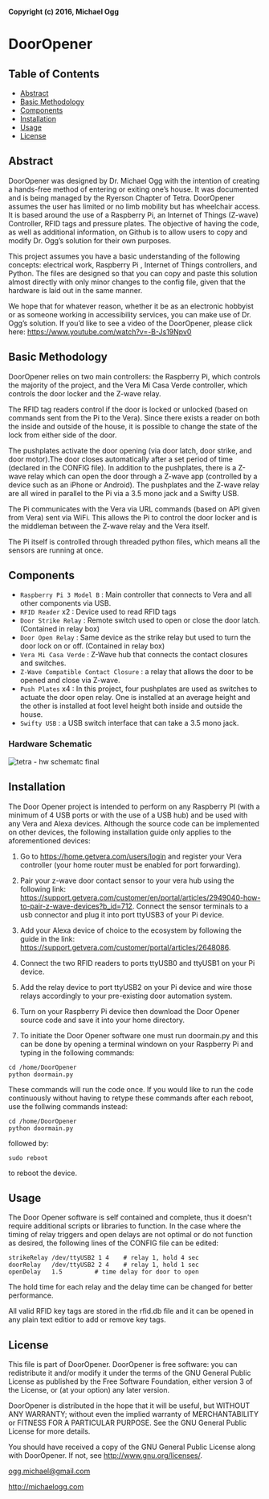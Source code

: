 **Copyright (c) 2016, Michael Ogg**
# DoorOpener
## Table of Contents
* [Abstract](#Abstract)
* [Basic Methodology](#Basic-Methodology)
* [Components](#Components)
* [Installation](#Installation)
* [Usage](#Usage)
* [License](#License)

## Abstract

DoorOpener was designed by Dr. Michael Ogg with the intention of creating a hands-free method of entering or exiting one’s house. It was documented and is being managed by the Ryerson Chapter of Tetra. DoorOpener assumes the user has limited or no limb mobility but has wheelchair access. It is based around the use of a Raspberry Pi, an Internet of Things (Z-wave) Controller, RFID tags and pressure plates. The objective of having the code, as well as additional information, on Github is to allow users to copy and modify Dr. Ogg’s solution for their own purposes.

This project assumes you have a basic understanding of the following concepts: electrical work, Raspberry Pi , Internet of Things controllers, and Python. The files are designed so that you can copy and paste this solution almost directly with only minor changes to the config file, given that the hardware is laid out in the same manner. 

We hope that for whatever reason, whether it be as an electronic hobbyist or as someone working in accessibility services, you can make use of Dr. Ogg’s solution. If you’d like to see a video of the DoorOpener, please click here: https://www.youtube.com/watch?v=-B-Js19Npv0


## Basic Methodology
DoorOpener relies on two main controllers: the Raspberry Pi, which controls the majority of the project, and the Vera Mi Casa Verde controller, which controls the door locker and the Z-wave relay. 

The RFID tag readers control if the door is locked or unlocked (based on commands sent from the Pi to the Vera). Since there exists a reader on both the inside and outside of the house, it is possible to change the state of the lock from either side of the door. 

The pushplates activate the door opening (via door latch, door strike, and door motor).The door closes automatically after a set period of time (declared in the CONFIG file). In addition to the pushplates, there is a Z-wave relay which can open the door through a Z-wave app (controlled by a device such as an iPhone or Android). The pushplates and the Z-wave relay are all wired in parallel to the Pi via a 3.5 mono jack and a Swifty USB.

The Pi communicates with the Vera via URL commands (based on API given from Vera) sent via WiFi. This allows the Pi to control the door locker and is the middleman between the Z-wave relay and the Vera itself.

The Pi itself is controlled through threaded python files, which means all the sensors are running at once.


## Components
* `Raspberry Pi 3 Model B` : Main controller that connects to Vera and all other components via USB.
* `RFID Reader` x2 : Device used to read RFID tags
* `Door Strike Relay` : Remote switch used to open or close the door latch. (Contained in relay box)
* `Door Open Relay` : Same device as the strike relay but used to turn the door lock on or off. (Contained in relay box)
* `Vera Mi Casa Verde` : Z-Wave hub that connects the contact closures and switches.
* `Z-Wave Compatible Contact Closure` : a relay that allows the door to be opened and close via Z-wave.
* `Push Plates` x4 : In this project, four pushplates are used as switches to actuate the door open relay. One is installed at an average height and the other is installed at foot level height both inside and outside the house.
* `Swifty USB` : a USB switch interface that can take a 3.5 mono jack.


### Hardware Schematic
![tetra - hw schematc final](https://user-images.githubusercontent.com/20260964/50591673-ca952f00-0e5e-11e9-99dc-36fbd32591af.png)



## Installation

The Door Opener project is intended to perform on any Raspberry PI (with a minimum of 4 USB ports or with the use of a USB hub) and be used with any Vera and Alexa devices. Although the source code can be implemented on other devices, the following installation guide only applies to the aforementioned devices:

1. Go to https://home.getvera.com/users/login and register your Vera controller (your home router must be enabled for port forwarding).

1. Pair your z-wave door contact sensor to your vera hub using the following link: https://support.getvera.com/customer/en/portal/articles/2949040-how-to-pair-z-wave-devices?b_id=712. Connect the sensor terminals to a usb connector and plug it into port ttyUSB3 of your Pi device.

1. Add your Alexa device of choice to the ecosystem by following the guide in the link: https://support.getvera.com/customer/portal/articles/2648086.

1. Connect the two RFID readers to ports ttyUSB0 and ttyUSB1 on your Pi device.

1. Add the relay device to port ttyUSB2 on your Pi device and wire those relays accordingly to your pre-existing door automation system.

1. Turn on your Raspberry Pi device then download the Door Opener source code and save it into your home directory.

1. To initiate the Door Opener software one must run doormain.py and this can be done by opening a terminal windown on your Raspberry Pi and typing in the following commands:

```
cd /home/DoorOpener
python doormain.py
```

These commands will run the code once. If you would like to run the code continuously without having to retype these commands after each reboot, use the follwing commands instead:

```
cd /home/DoorOpener
python doormain.py
```

followed by:

```
sudo reboot
```

to reboot the device.

## Usage
The Door Opener software is self contained and complete, thus it doesn't require additional scripts or libraries to function. In the case where the timing of relay triggers and open delays are not optimal or do not function as desired, the following lines of the CONFIG file can be edited:

```
strikeRelay /dev/ttyUSB2 1 4    # relay 1, hold 4 sec
doorRelay   /dev/ttyUSB2 2 4    # relay 1, hold 1 sec
openDelay   1.5         # time delay for door to open
```

The hold time for each relay and the delay time can be changed for better performance.

All valid RFID key tags are stored in the rfid.db file and it can be opened in any plain text editior to add or remove key tags.

## License
This file is part of DoorOpener. DoorOpener is free software: you can
redistribute it and/or modify it under the terms of the GNU General
Public License as published by the Free Software Foundation, either
version 3 of the License, or (at your option) any later version.

DoorOpener is distributed in the hope that it will be useful, but
WITHOUT ANY WARRANTY; without even the implied warranty of
MERCHANTABILITY or FITNESS FOR A PARTICULAR PURPOSE. See the GNU
General Public License for more details.

You should have received a copy of the GNU General Public License
along with DoorOpener. If not, see <http://www.gnu.org/licenses/>.

ogg.michael@gmail.com

http://michaelogg.com
